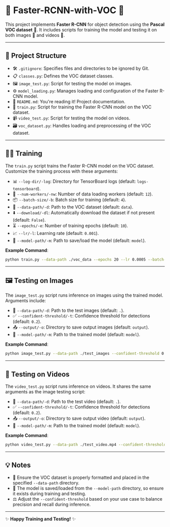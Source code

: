# 🌟 Faster-RCNN-with-VOC 🌟

This project implements **Faster R-CNN** for object detection using the **Pascal VOC dataset** 🎯. It includes scripts for training the model and testing it on both images 📸 and videos 🎥.

---

## 📂 Project Structure

- 🛠️ `.gitignore`: Specifies files and directories to be ignored by Git.
- 📋 `classes.py`: Defines the VOC dataset classes.
- 🖼️ `image_test.py`: Script for testing the model on images.
- ⚙️ `model_loading.py`: Manages loading and configuration of the Faster R-CNN model.
- 📖 `README.md`: You're reading it! Project documentation.
- 🚀 `train.py`: Script for training the Faster R-CNN model on the VOC dataset.
- 📹 `video_test.py`: Script for testing the model on videos.
- 🗃️ `voc_dataset.py`: Handles loading and preprocessing of the VOC dataset.

---

## 🏋️‍♂️ Training

The `train.py` script trains the Faster R-CNN model on the VOC dataset. Customize the training process with these arguments:

- 📊 `--log-dir/-log`: Directory for TensorBoard logs (default: `logs-tensorboard`).
- 👷 `--num-workers/-nw`: Number of data loading workers (default: `12`).
- 📦 `--batch-size/-b`: Batch size for training (default: `4`).
- 📁 `--data-path/-d`: Path to the VOC dataset (default: `data`).
- ⬇️ `--download/-dl`: Automatically download the dataset if not present (default: `False`).
- ⏳ `--epochs/-e`: Number of training epochs (default: `10`).
- 📈 `--lr/-l`: Learning rate (default: `0.001`).
- 💾 `--model-path/-m`: Path to save/load the model (default: `model`).

**Example Command**:
```bash
python train.py --data-path ./voc_data --epochs 20 --lr 0.0005 --batch-size 8
```

---

## 🖼️ Testing on Images

The `image_test.py` script runs inference on images using the trained model. Arguments include:

- 📁 `--data-path/-d`: Path to the test images (default: `.`).
- ✅ `--confident-threshold/-t`: Confidence threshold for detections (default: `0.2`).
- 📤 `--output/-o`: Directory to save output images (default: `output`).
- 💾 `--model-path/-m`: Path to the trained model (default: `model`).

**Example Command**:
```bash
python image_test.py --data-path ./test_images --confident-threshold 0.3 --output ./results
```

---

## 🎥 Testing on Videos

The `video_test.py` script runs inference on videos. It shares the same arguments as the image testing script:

- 📁 `--data-path/-d`: Path to the test video (default: `.`).
- ✅ `--confident-threshold/-t`: Confidence threshold for detections (default: `0.2`).
- 📤 `--output/-o`: Directory to save output video (default: `output`).
- 💾 `--model-path/-m`: Path to the trained model (default: `model`).

**Example Command**:
```bash
python video_test.py --data-path ./test_video.mp4 --confident-threshold 0.25 --output ./video_results
```

---

## 💡 Notes

- 📢 Ensure the VOC dataset is properly formatted and placed in the specified `--data-path` directory.
- 💾 The model is saved/loaded from the `--model-path` directory, so ensure it exists during training and testing.
- ⚖️ Adjust the `--confident-threshold` based on your use case to balance precision and recall during inference.

---

✨ **Happy Training and Testing!** ✨